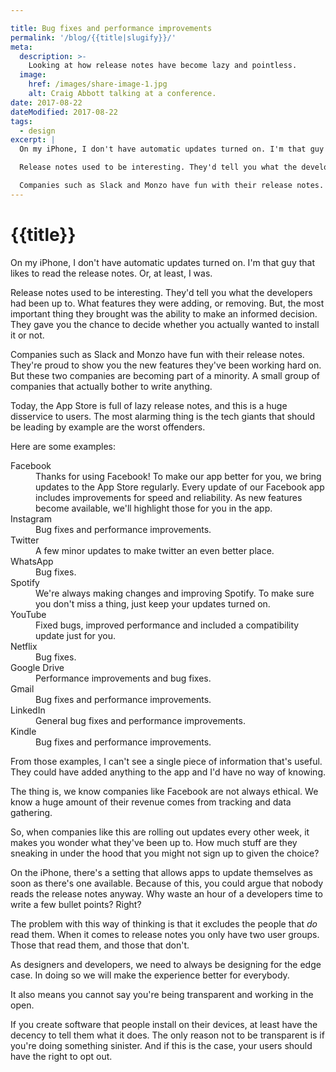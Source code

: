 ```yaml
---

title: Bug fixes and performance improvements
permalink: '/blog/{{title|slugify}}/'
meta:
  description: >-
    Looking at how release notes have become lazy and pointless.
  image:
    href: /images/share-image-1.jpg
    alt: Craig Abbott talking at a conference.
date: 2017-08-22
dateModified: 2017-08-22
tags:
  - design
excerpt: |
  On my iPhone, I don't have automatic updates turned on. I'm that guy that likes to read the release notes. Or, at least, I was.

  Release notes used to be interesting. They'd tell you what the developers had been up to. What features they were adding, or removing. But, the most important thing they brought was the ability to make an informed decision. They gave you the chance to decide whether you actually wanted to install it or not.

  Companies such as Slack and Monzo have fun with their release notes. They're proud to show you the new features they've been working hard on. But these two companies are becoming part of a minority. A small group of companies that actually bother to write anything.
---
```


# {{title}}

On my iPhone, I don't have automatic updates turned on. I'm that guy that likes to read the release notes. Or, at least, I was.

Release notes used to be interesting. They'd tell you what the developers had been up to. What features they were adding, or removing. But, the most important thing they brought was the ability to make an informed decision. They gave you the chance to decide whether you actually wanted to install it or not.

Companies such as Slack and Monzo have fun with their release notes. They're proud to show you the new features they've been working hard on. But these two companies are becoming part of a minority. A small group of companies that actually bother to write anything.

Today, the App Store is full of lazy release notes, and this is a huge disservice to users. The most alarming thing is the tech giants that should be leading by example are the worst offenders.

Here are some examples:

<dl>
  <dt>
    Facebook
  </dt>
  <dd>
    Thanks for using Facebook! To make our app better for you, we bring updates to the App Store regularly. Every update of our Facebook app includes improvements for speed and reliability. As new features become available, we'll highlight those for you in the app.
  </dd>

  <dt>
    Instagram
  </dt>
  <dd>
    Bug fixes and performance improvements.
  </dd>

  <dt>
    Twitter
  </dt>
  <dd>
    A few minor updates to make twitter an even better place.
  </dd>

  <dt>
    WhatsApp
  </dt>
  <dd>
    Bug fixes.
  </dd>

  <dt>
    Spotify
  </dt>
  <dd>
    We're always making changes and improving Spotify. To make sure you don't miss a thing, just keep your updates turned on.
  </dd>

  <dt>
    YouTube
  </dt>
  <dd>
    Fixed bugs, improved performance and included a compatibility update just for you.
  </dd>

  <dt>
    Netflix
  </dt>
  <dd>
    Bug fixes.
  </dd>

  <dt>
  </dt>
  <dd>
  </dd>

  <dt>
  </dt>
  <dd>
  </dd>

  <dt>
    Google Drive
  </dt>
  <dd>
    Performance improvements and bug fixes.
  </dd>

  <dt>
    Gmail
  </dt>
  <dd>
    Bug fixes and performance improvements.
  </dd>

  <dt>
    LinkedIn
  </dt>
  <dd>
    General bug fixes and performance improvements.
  </dd>

  <dt>
    Kindle
  </dt>
  <dd>
    Bug fixes and performance improvements.
  </dd>
</dl>

From those examples, I can't see a single piece of information that's useful. They could have added anything to the app and I'd have no way of knowing.

The thing is, we know companies like Facebook are not always ethical. We know a huge amount of their revenue comes from tracking and data gathering. 

So, when companies like this are rolling out updates every other week, it makes you wonder what they've been up to. How much stuff are they sneaking in under the hood that you might not sign up to given the choice?

On the iPhone, there's a setting that allows apps to update themselves as soon as there's one available. Because of this, you could argue that nobody reads the release notes anyway. Why waste an hour of a developers time to write a few bullet points? Right?

The problem with this way of thinking is that it excludes the people that *do* read them. When it comes to release notes you only have two user groups. Those that read them, and those that don't.

As designers and developers, we need to always be designing for the edge case. In doing so we will make the experience better for everybody. 

It also means you cannot say you're being transparent and working in the open.

If you create software that people install on their devices, at least have the decency to tell them what it does. The only reason not to be transparent is if you're doing something sinister. And if this is the case, your users should have the right to opt out.
